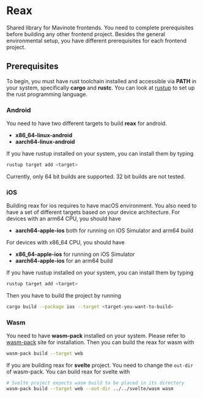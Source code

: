 # Reax

Shared library for Mavinote frontends. You need to complete prerequisites before building any other frontend project. Besides the general environmental setup, you have different prerequisites for each frontend project.

## Prerequisites

To begin, you must have rust toolchain installed and accessible via **PATH** in your system, specifically **cargo** and **rustc**.
You can look at [rustup](https://rustup.rs/) to set up the rust programming language.


### Android

You need to have two different targets to build **reax** for android.

* **x86_64-linux-android**
* **aarch64-linux-android**

If you have rustup installed on your system, you can install them by typing
```sh
rustup target add <target>
```

Currently, only 64 bit builds are supported. 32 bit builds are not tested.


### iOS

Building reax for ios requires to have macOS environment. You also need to have a set of different targets based on your device architecture.
For devices with an arm64 CPU, you should have

* **aarch64-apple-ios** both for running on iOS Simulator and arm64 build

For devices with x86_64 CPU, you should have

* **x86_64-apple-ios** for running on iOS Simulator
* **aarch64-apple-ios** for an arm64 build

If you have rustup installed on your system, you can install them by typing
```sh
rustup target add <target>
```

Then you have to build the project by running
```bash
cargo build --package ios --target <target-you-want-to-build>
```

### Wasm
You need to have **wasm-pack** installed on your system. Please refer to [wasm-pack](https://rustwasm.github.io/wasm-pack) site for installation.
Then you can build the reax for wasm with
```sh
wasm-pack build --target web
```
If you are building reax for **svelte** project. You need to change the `out-dir` of wasm-pack. You can build reax for svelte with
```sh
# Svelte project expects wasm build to be placed in its directory
wasm-pack build --target web --out-dir ../../svelte/wasm wasm
```
